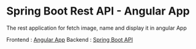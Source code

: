 # Spring Boot Rest API - Angular App
The rest application for fetch image, name and display it in angular App

Frontend : [Angular App](https://github.com/manukmsv/springboot-angular/tree/master/angularApp)
Backend  : [Spring Boot API](https://github.com/manukmsv/springboot-angular/tree/master/springBootAPI)